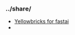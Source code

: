 ### ../share/

- [Yellowbricks for fastai](https://github.com/mistn/mistn.github.io/blob/master/nbs/fastai_yellowbrics.ipynb)
- 
